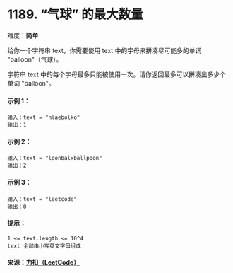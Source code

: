 # 1189. “气球” 的最大数量

难度：**简单**  

给你一个字符串 text，你需要使用 text 中的字母来拼凑尽可能多的单词 "balloon"（气球）。

字符串 text 中的每个字母最多只能被使用一次。请你返回最多可以拼凑出多少个单词 "balloon"。

#### 示例 1：

    输入：text = "nlaebolko"
    输出：1

#### 示例 2：

    输入：text = "loonbalxballpoon"
    输出：2

#### 示例 3：

    输入：text = "leetcode"
    输出：0

#### 提示：

    1 <= text.length <= 10^4
    text 全部由小写英文字母组成

#### 来源：[力扣（LeetCode）](https://leetcode-cn.com/problems/maximum-number-of-balloons)